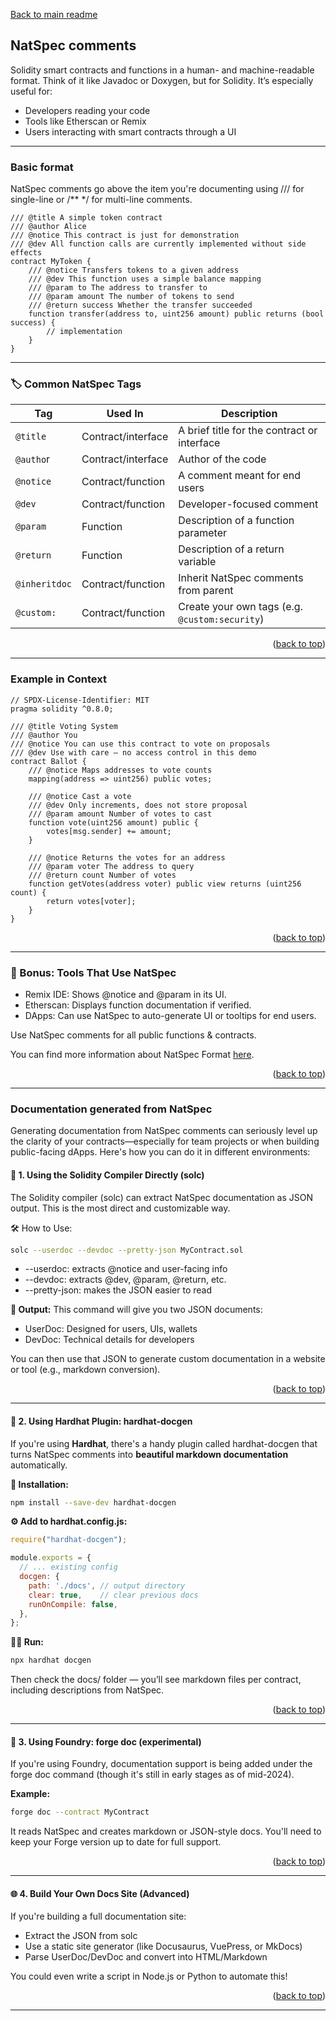 
<a id="readme-top"></a>
<p align="left"><a href="./README.md">Back to main readme</a></p>

## NatSpec comments

Solidity smart contracts and functions in a human- and machine-readable format. Think of it like Javadoc or Doxygen, but for Solidity. It’s especially useful for:
- Developers reading your code
- Tools like Etherscan or Remix
- Users interacting with smart contracts through a UI

---

### Basic format

NatSpec comments go above the item you're documenting using /// for single-line or /** */ for multi-line comments.
```solidity
/// @title A simple token contract
/// @author Alice
/// @notice This contract is just for demonstration
/// @dev All function calls are currently implemented without side effects
contract MyToken {
    /// @notice Transfers tokens to a given address
    /// @dev This function uses a simple balance mapping
    /// @param to The address to transfer to
    /// @param amount The number of tokens to send
    /// @return success Whether the transfer succeeded
    function transfer(address to, uint256 amount) public returns (bool success) {
        // implementation
    }
}
```
---

### 🏷️ Common NatSpec Tags

| Tag           | Used In             | Description                                           |
|---------------|---------------------|-------------------------------------------------------|
| `@title`      | Contract/interface  | A brief title for the contract or interface           |
| `@autho`r     | Contract/interface  | Author of the code                                    |
| `@notice`     | Contract/function   | A comment meant for end users                         |
| `@dev`        | Contract/function   | Developer-focused comment                             |
| `@param`      | Function            | Description of a function parameter                   |
| `@return`     | Function            | Description of a return variable                      |
| `@inheritdoc` | Contract/function   | Inherit NatSpec comments from parent                  |
| `@custom:`    | Contract/function   | Create your own tags (e.g. `@custom:security`)        |


<p align="right">(<a href="#readme-top">back to top</a>)</p>

---

###  Example in Context

```solidity
// SPDX-License-Identifier: MIT
pragma solidity ^0.8.0;

/// @title Voting System
/// @author You
/// @notice You can use this contract to vote on proposals
/// @dev Use with care — no access control in this demo
contract Ballot {
    /// @notice Maps addresses to vote counts
    mapping(address => uint256) public votes;

    /// @notice Cast a vote
    /// @dev Only increments, does not store proposal
    /// @param amount Number of votes to cast
    function vote(uint256 amount) public {
        votes[msg.sender] += amount;
    }

    /// @notice Returns the votes for an address
    /// @param voter The address to query
    /// @return count Number of votes
    function getVotes(address voter) public view returns (uint256 count) {
        return votes[voter];
    }
}
```

<p align="right">(<a href="#readme-top">back to top</a>)</p>

---
### 🧪 Bonus: Tools That Use NatSpec

- Remix IDE: Shows @notice and @param in its UI.
- Etherscan: Displays function documentation if verified.
- DApps: Can use NatSpec to auto-generate UI or tooltips for end users.


Use NatSpec comments for all public functions & contracts.

You can find more information about NatSpec Format [here](https://docs.soliditylang.org/en/latest/natspec-format.html).

<p align="right">(<a href="#readme-top">back to top</a>)</p>

---
### Documentation generated from NatSpec

Generating documentation from NatSpec comments can seriously level up the clarity of your contracts—especially for team projects or when building public-facing dApps. Here's how you can do it in different environments:

#### 📘 1. Using the Solidity Compiler Directly (solc)

The Solidity compiler (solc) can extract NatSpec documentation as JSON output. This is the most direct and customizable way.

🛠️ How to Use:
```bash
solc --userdoc --devdoc --pretty-json MyContract.sol
```
- --userdoc: extracts @notice and user-facing info
- --devdoc: extracts @dev, @param, @return, etc.
- --pretty-json: makes the JSON easier to read

**📄 Output:**
This command will give you two JSON documents:
- UserDoc: Designed for users, UIs, wallets
- DevDoc: Technical details for developers

You can then use that JSON to generate custom documentation in a website or tool (e.g., markdown conversion).

<p align="right">(<a href="#readme-top">back to top</a>)</p>

---

#### 🔧 2. Using Hardhat Plugin: hardhat-docgen
If you're using **Hardhat**, there's a handy plugin called hardhat-docgen that turns NatSpec comments into **beautiful markdown documentation** automatically.

**🔌 Installation:**
```bash
npm install --save-dev hardhat-docgen
```

**⚙️ Add to hardhat.config.js:**
```js
require("hardhat-docgen");

module.exports = {
  // ... existing config
  docgen: {
    path: './docs', // output directory
    clear: true,    // clear previous docs
    runOnCompile: false,
  },
};
```

**🏃‍♂️ Run:**
```bash
npx hardhat docgen
```

Then check the docs/ folder — you’ll see markdown files per contract, including descriptions from NatSpec.

<p align="right">(<a href="#readme-top">back to top</a>)</p>

--- 

#### 🧰 3. Using Foundry: forge doc (experimental)

If you're using Foundry, documentation support is being added under the forge doc command (though it's still in early stages as of mid-2024).

**Example:**
```bash
forge doc --contract MyContract
```

It reads NatSpec and creates markdown or JSON-style docs. You'll need to keep your Forge version up to date for full support.

<p align="right">(<a href="#readme-top">back to top</a>)</p>

---
#### 🌐 4. Build Your Own Docs Site (Advanced)

If you're building a full documentation site:
- Extract the JSON from solc
- Use a static site generator (like Docusaurus, VuePress, or MkDocs)
- Parse UserDoc/DevDoc and convert into HTML/Markdown


You could even write a script in Node.js or Python to automate this!


<p align="right">(<a href="#readme-top">back to top</a>)</p>

---
